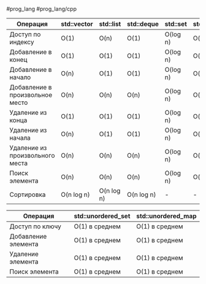#prog_lang #prog_lang/cpp 

| Операция                        | std::vector | std::list  | std::deque | std::set | std::multiset | std::map | std::multimap |     |
| ------------------------------- | ----------- | ---------- | ---------- | -------- | ------------- | -------- | ------------- | --- |
| Доступ по индексу               | O(1)        | O(n)       | O(1)       | O(log n) | O(log n)      | O(log n) | O(log n)      |     |
| Добавление в конец              | O(1)        | O(1)       | O(1)       | O(log n) | O(log n)      | O(log n) | O(log n)      |     |
| Добавление в начало             | O(n)        | O(1)       | O(1)       | O(log n) | O(log n)      | O(log n) | O(log n)      |     |
| Добавление в произвольное место | O(n)        | O(n)       | O(n)       | O(log n) | O(log n)      | O(log n) | O(log n)      |     |
| Удаление из конца               | O(1)        | O(1)       | O(1)       | O(log n) | O(log n)      | O(log n) | O(log n)      |     |
| Удаление из начала              | O(n)        | O(1)       | O(1)       | O(log n) | O(log n)      | O(log n) | O(log n)      |     |
| Удаление из произвольного места | O(n)        | O(n)       | O(n)       | O(log n) | O(log n)      | O(log n) | O(log n)      |     |
| Поиск элемента                  | O(n)        | O(n)       | O(n)       | O(log n) | O(log n)      | O(log n) | O(log n)      |     |
| Сортировка                      | O(n log n)  | O(n log n) | O(n log n) | -        | -             | -        | -             |     |

| Операция | std::unordered_set | std::unordered_map |
|-|-|-|  
| Доступ по ключу | O(1) в среднем | O(1) в среднем |
| Добавление элемента | O(1) в среднем | O(1) в среднем |
| Удаление элемента | O(1) в среднем | O(1) в среднем |
| Поиск элемента | O(1) в среднем | O(1) в среднем |
